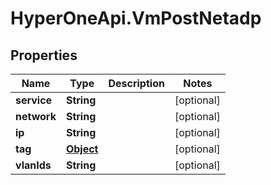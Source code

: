 # HyperOneApi.VmPostNetadp

## Properties

Name | Type | Description | Notes
------------ | ------------- | ------------- | -------------
**service** | **String** |  | [optional] 
**network** | **String** |  | [optional] 
**ip** | **String** |  | [optional] 
**tag** | [**Object**](.md) |  | [optional] 
**vlanIds** | **String** |  | [optional] 


